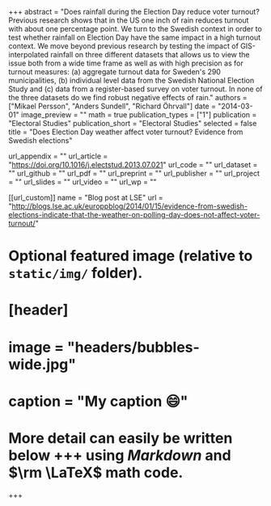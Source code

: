 +++
abstract = "Does rainfall during the Election Day reduce voter turnout? Previous research shows that in the US one inch of rain reduces turnout with about one percentage point. We turn to the Swedish context in order to test whether rainfall on Election Day have the same impact in a high turnout context. We move beyond previous research by testing the impact of GIS-interpolated rainfall on three different datasets that allows us to view the issue both from a wide time frame as well as with high precision as for turnout measures: (a) aggregate turnout data for Sweden's 290 municipalities, (b) individual level data from the Swedish National Election Study and (c) data from a register-based survey on voter turnout. In none of the three datasets do we find robust negative effects of rain."
authors = ["Mikael Persson", "Anders Sundell", "Richard Öhrvall"]
date = "2014-03-01"
image_preview = ""
math = true
publication_types = ["1"]
publication = "Electoral Studies"
publication_short = "Electoral Studies"
selected = false
title = "Does Election Day weather affect voter turnout? Evidence from Swedish elections"

url_appendix = ""
url_article = "https://doi.org/10.1016/j.electstud.2013.07.021"
url_code = ""
url_dataset = ""
url_github = ""
url_pdf = ""
url_preprint = ""
url_publisher  = ""
url_project = ""
url_slides = ""
url_video = ""
url_wp = ""

[[url_custom]]
name = "Blog post at LSE"
url = "http://blogs.lse.ac.uk/europpblog/2014/01/15/evidence-from-swedish-elections-indicate-that-the-weather-on-polling-day-does-not-affect-voter-turnout/"

# Optional featured image (relative to `static/img/` folder).
# [header]
# image = "headers/bubbles-wide.jpg"
# caption = "My caption :smile:"


# More detail can easily be written below +++ using *Markdown* and $\rm \LaTeX$ math code.
+++


